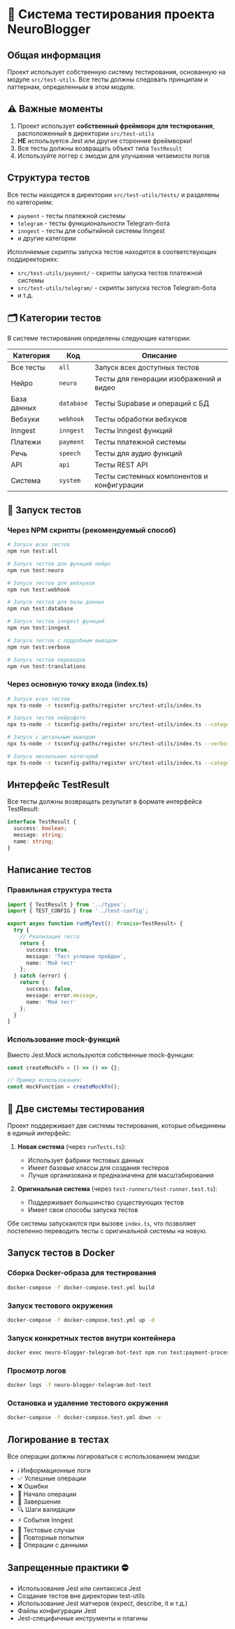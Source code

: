 # 🧪 Система тестирования проекта NeuroBlogger

## Общая информация

Проект использует собственную систему тестирования, основанную на модуле `src/test-utils`. 
Все тесты должны следовать принципам и паттернам, определенным в этом модуле.

## ⚠️ Важные моменты

1. Проект использует **собственный фреймворк для тестирования**, расположенный в директории `src/test-utils`
2. **НЕ** используется Jest или другие сторонние фреймворки!
3. Все тесты должны возвращать объект типа `TestResult`
4. Используйте логгер с эмодзи для улучшения читаемости логов

## Структура тестов

Все тесты находятся в директории `src/test-utils/tests/` и разделены по категориям:

- `payment` - тесты платежной системы
- `telegram` - тесты функциональности Telegram-бота
- `inngest` - тесты для событийной системы Inngest
- и другие категории

Исполняемые скрипты запуска тестов находятся в соответствующих поддиректориях:

- `src/test-utils/payment/` - скрипты запуска тестов платежной системы
- `src/test-utils/telegram/` - скрипты запуска тестов Telegram-бота
- и т.д.

## 🗂️ Категории тестов

В системе тестирования определены следующие категории:

| Категория | Код | Описание |
|-----------|-----|----------|
| Все тесты | `all` | Запуск всех доступных тестов |
| Нейро | `neuro` | Тесты для генерации изображений и видео |
| База данных | `database` | Тесты Supabase и операций с БД |
| Вебхуки | `webhook` | Тесты обработки вебхуков |
| Inngest | `inngest` | Тесты Inngest функций |
| Платежи | `payment` | Тесты платежной системы |
| Речь | `speech` | Тесты для аудио функций |
| API | `api` | Тесты REST API |
| Система | `system` | Тесты системных компонентов и конфигурации |

## 🚀 Запуск тестов

### Через NPM скрипты (рекомендуемый способ)

```bash
# Запуск всех тестов
npm run test:all

# Запуск тестов для функций нейро
npm run test:neuro

# Запуск тестов для вебхуков
npm run test:webhook

# Запуск тестов для базы данных
npm run test:database

# Запуск тестов inngest функций
npm run test:inngest

# Запуск тестов с подробным выводом
npm run test:verbose

# Запуск тестов переводов
npm run test:translations
```

### Через основную точку входа (index.ts)

```bash
# Запуск всех тестов
npx ts-node -r tsconfig-paths/register src/test-utils/index.ts

# Запуск тестов нейрофото
npx ts-node -r tsconfig-paths/register src/test-utils/index.ts --category=neuro

# Запуск с детальным выводом
npx ts-node -r tsconfig-paths/register src/test-utils/index.ts --verbose

# Запуск нескольких категорий
npx ts-node -r tsconfig-paths/register src/test-utils/index.ts --category=neuro,webhook
```

## Интерфейс TestResult

Все тесты должны возвращать результат в формате интерфейса TestResult:

```typescript
interface TestResult {
  success: boolean;
  message: string;
  name: string;
}
```

## Написание тестов

### Правильная структура теста

```typescript
import { TestResult } from '../types';
import { TEST_CONFIG } from '../test-config';

export async function runMyTest(): Promise<TestResult> {
  try {
    // Реализация теста
    return {
      success: true,
      message: 'Тест успешно пройден',
      name: 'Мой тест'
    };
  } catch (error) {
    return {
      success: false,
      message: error.message,
      name: 'Мой тест'
    };
  }
}
```

### Использование mock-функций

Вместо Jest.Mock используются собственные mock-функции:

```typescript
const createMockFn = () => () => {};

// Пример использования:
const mockFunction = createMockFn();
```

## 🔄 Две системы тестирования

Проект поддерживает две системы тестирования, которые объединены в единый интерфейс:

1. **Новая система** (через `runTests.ts`):
   - Использует фабрики тестовых данных
   - Имеет базовые классы для создания тестеров
   - Лучше организована и предназначена для масштабирования

2. **Оригинальная система** (через `test-runners/test-runner.test.ts`):
   - Поддерживает большинство существующих тестов
   - Имеет свои способы запуска тестов

Обе системы запускаются при вызове `index.ts`, что позволяет постепенно переводить тесты с оригинальной системы на новую.

## Запуск тестов в Docker

### Сборка Docker-образа для тестирования

```bash
docker-compose -f docker-compose.test.yml build
```

### Запуск тестового окружения

```bash
docker-compose -f docker-compose.test.yml up -d
```

### Запуск конкретных тестов внутри контейнера

```bash
docker exec neuro-blogger-telegram-bot-test npm run test:payment-processor
```

### Просмотр логов

```bash
docker logs -f neuro-blogger-telegram-bot-test
```

### Остановка и удаление тестового окружения

```bash
docker-compose -f docker-compose.test.yml down -v
```

## Логирование в тестах

Все операции должны логироваться с использованием эмодзи:
- ℹ️ Информационные логи
- ✅ Успешные операции
- ❌ Ошибки
- 🚀 Начало операции
- 🏁 Завершение
- 🔍 Шаги валидации
- ⚡ События Inngest
- 🎯 Тестовые случаи
- 🔄 Повторные попытки
- 💾 Операции с данными

## Запрещенные практики ⛔

- Использование Jest или синтаксиса Jest
- Создание тестов вне директории test-utils
- Использование Jest матчеров (expect, describe, it и т.д.)
- Файлы конфигурации Jest
- Jest-специфичные инструменты и плагины